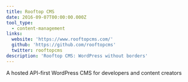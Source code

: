 ```yaml
---
title: Rooftop CMS
date: 2016-09-07T00:00:00.000Z
tool_type:
  - content-management
links:
  website: 'https://www.rooftopcms.com/'
  github: 'https://github.com/rooftopcms'
  twitter: rooftopcms
description: 'Rooftop CMS: WordPress without borders'
---
```



A hosted API-first WordPress CMS for developers and content creators
